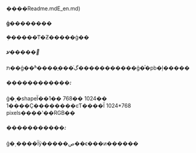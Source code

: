 ����Readme.mdE_en.md)
#### ģ��������

�ܼ�����ͳ�Ƶ�����ģ��

##### ע�����
ת��ģ��ʱ����ֱ���ڲֿ�����������ģ�ͣ�pb�ļ�����

##### ������������:

ģ�͵�shapeΪ��1�� 768�� 1024�� 1����Ҫ��������ͼƬ����Ϊ 1024\*768 pixels����ʽ��RGB��

##### �����������:

ģ�͵����Ϊÿ�����ص��ϵ���ͷ������